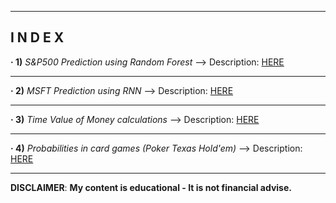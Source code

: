 ------------------------------------------------------------------------------------------------------------
**I N D E X**
------------------------------------------------------------------------------------------------------------


**· 1)** *S&P500 Prediction using Random Forest* --> Description: [HERE](https://github.com/alfonsohdl/ahp/blob/main/Project1.md)
  
------------------------------------------------------------------------------------------------------------

**· 2)** *MSFT Prediction using RNN* --> Description: [HERE](https://github.com/alfonsohdl/ahp/blob/main/Project2.md)

------------------------------------------------------------------------------------------------------------

**· 3)** *Time Value of Money calculations* --> Description: [HERE](https://github.com/alfonsohdl/ahp/blob/main/Project3.md)

------------------------------------------------------------------------------------------------------------

**· 4)** *Probabilities in card games (Poker Texas Hold'em)* --> Description: [HERE](https://github.com/alfonsohdl/ahp/blob/main/Project4.md)


------------------------------------------------------------------------------------------------------------
 **DISCLAIMER**: **My content is educational - It is not financial advise.**
